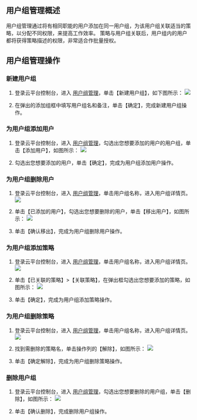 ## 用户组管理概述
用户组管理通过将有相同职能的用户添加在同一用户组，为该用户组关联适当的策略，以分配不同权限，来提高工作效率。
策略与用户组关联后，用户组内的用户都将获得策略描述的权限，非常适合作批量授权。

## 用户组管理操作
### 新建用户组

1. 登录云平台控制台，进入 [用户组管理](http://console.tce.fsphere.cn/cam/groups)，单击【新建用户组】，如下图所示：
![](http://imgcache.tce.fsphere.cn/static/mc.qcloudimg.com/static/img/f667e7a09688cf663ca3e5de04dc9e77/image.png)

2. 在弹出的添加组框中填写用户组名和备注，单击【确定】，完成新建用户组操作。

### 为用户组添加用户

1. 登录云平台控制台，进入 [用户组管理](http://console.tce.fsphere.cn/cam/groups)，勾选出您想要添加的用户的用户组，单击【添加用户】，如图所示：
![](http://imgcache.tce.fsphere.cn/static/mc.qcloudimg.com/static/img/9039a1beeb18e8772def0532d7cb0cb1/5.png)

2. 勾选出您想要添加的用户，单击【确定】，完成为用户组添加用户操作。

### 为用户组删除用户

1. 登录云平台控制台，进入 [用户组管理](http://console.tce.fsphere.cn/cam/groups)，单击用户组名称，进入用户组详情页。
![](http://imgcache.tce.fsphere.cn/static/mc.qcloudimg.com/static/img/3643952313c88a1dc0141d795070eae5/1.png)

2. 单击【已添加的用户】，勾选出您想要删除的用户，单击【移出用户】，如图所示：
![](http://imgcache.tce.fsphere.cn/static/mc.qcloudimg.com/static/img/e9c138f431e733b62456e76d8dd8c9df/4.png)

3. 单击【确认移出】，完成为用户组删除用户操作。

### 为用户组添加策略

1. 登录云平台控制台，进入 [用户组管理](http://console.tce.fsphere.cn/cam/groups)，单击用户组名称，进入用户组详情页。
![](http://imgcache.tce.fsphere.cn/static/mc.qcloudimg.com/static/img/3643952313c88a1dc0141d795070eae5/1.png)

2. 单击【已关联的策略】>【关联策略】，在弹出框勾选出您想要添加的策略，如图所示：
![](http://imgcache.tce.fsphere.cn/static/mc.qcloudimg.com/static/img/a6813f426ff62779aa0e99a35ed97c46/2.png)

3. 单击【确定】，完成为用户组添加策略操作。

### 为用户组删除策略

1. 登录云平台控制台，进入 [用户组管理](http://console.tce.fsphere.cn/cam/groups)，单击用户组名称，进入用户组详情页。
![](http://imgcache.tce.fsphere.cn/static/mc.qcloudimg.com/static/img/3643952313c88a1dc0141d795070eae5/1.png)

2. 找到需删除的策略名，单击操作列的【解除】，如图所示：
![](http://imgcache.tce.fsphere.cn/static/mc.qcloudimg.com/static/img/4b7bafbcad7f60a88f573c1147a2cd68/3.png)

3. 单击【确定解除】，完成为用户组删除策略操作。

### 删除用户组

1. 登录云平台控制台，进入 [用户组管理](http://console.tce.fsphere.cn/cam/groups)，勾选出您想要删除的用户组，单击【删除】，如图所示：
![](http://imgcache.tce.fsphere.cn/static/mc.qcloudimg.com/static/img/0a23f16358c987d4fd6cc0aa83dc1e9a/image.png)

2. 单击【确认删除】，完成删除用户组操作。



